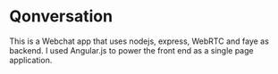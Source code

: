 Qonversation
==============================
This is a Webchat app that uses nodejs, express, WebRTC and faye as backend.
I used Angular.js to power the front end as a single page application.
